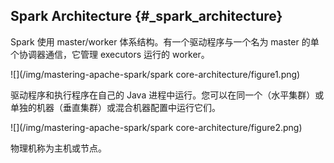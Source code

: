## Spark Architecture {#_spark_architecture}

Spark 使用 master/worker 体系结构。有一个驱动程序与一个名为 master 的单个协调器通信，它管理 executors 运行的 worker。

![](/img/mastering-apache-spark/spark core-architecture/figure1.png)

驱动程序和执行程序在自己的 Java 进程中运行。您可以在同一个（水平集群）或单独的机器（垂直集群）或混合机器配置中运行它们。

![](/img/mastering-apache-spark/spark core-architecture/figure2.png)

物理机称为主机或节点。

